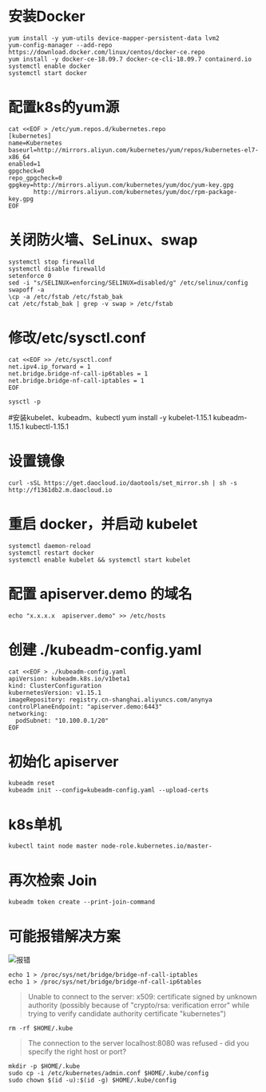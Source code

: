 # 安装Docker
```shell
yum install -y yum-utils device-mapper-persistent-data lvm2
yum-config-manager --add-repo https://download.docker.com/linux/centos/docker-ce.repo
yum install -y docker-ce-18.09.7 docker-ce-cli-18.09.7 containerd.io
systemctl enable docker
systemctl start docker
```

# 配置k8s的yum源
```shell
cat <<EOF > /etc/yum.repos.d/kubernetes.repo
[kubernetes]
name=Kubernetes
baseurl=http://mirrors.aliyun.com/kubernetes/yum/repos/kubernetes-el7-x86_64
enabled=1
gpgcheck=0
repo_gpgcheck=0
gpgkey=http://mirrors.aliyun.com/kubernetes/yum/doc/yum-key.gpg
       http://mirrors.aliyun.com/kubernetes/yum/doc/rpm-package-key.gpg
EOF
```

# 关闭防火墙、SeLinux、swap
```shell
systemctl stop firewalld
systemctl disable firewalld
setenforce 0
sed -i "s/SELINUX=enforcing/SELINUX=disabled/g" /etc/selinux/config
swapoff -a
\cp -a /etc/fstab /etc/fstab_bak
cat /etc/fstab_bak | grep -v swap > /etc/fstab
```

# 修改/etc/sysctl.conf
```shell
cat <<EOF >> /etc/sysctl.conf
net.ipv4.ip_forward = 1
net.bridge.bridge-nf-call-ip6tables = 1
net.bridge.bridge-nf-call-iptables = 1
EOF

sysctl -p
```

#安装kubelet、kubeadm、kubectl
yum install -y kubelet-1.15.1 kubeadm-1.15.1 kubectl-1.15.1

# 设置镜像
``` shell
curl -sSL https://get.daocloud.io/daotools/set_mirror.sh | sh -s http://f1361db2.m.daocloud.io
```

# 重启 docker，并启动 kubelet
```shell
systemctl daemon-reload
systemctl restart docker
systemctl enable kubelet && systemctl start kubelet
```

# 配置 apiserver.demo 的域名
```shell
echo "x.x.x.x  apiserver.demo" >> /etc/hosts
```

# 创建 ./kubeadm-config.yaml
```shell
cat <<EOF > ./kubeadm-config.yaml
apiVersion: kubeadm.k8s.io/v1beta1
kind: ClusterConfiguration
kubernetesVersion: v1.15.1
imageRepository: registry.cn-shanghai.aliyuncs.com/anynya
controlPlaneEndpoint: "apiserver.demo:6443"
networking:
  podSubnet: "10.100.0.1/20"
EOF
```

# 初始化 apiserver
```shell
kubeadm reset
kubeadm init --config=kubeadm-config.yaml --upload-certs
```

# k8s单机
```shell
kubectl taint node master node-role.kubernetes.io/master-
```

# 再次检索 Join
```shell
kubeadm token create --print-join-command
```

# 可能报错解决方案
![报错](https://img-blog.csdnimg.cn/20200117182730950.png?x-oss-process=image/watermark,type_ZmFuZ3poZW5naGVpdGk,shadow_10,text_aHR0cHM6Ly9ibG9nLmNzZG4ubmV0L2FwcGxlXzE5MDA=,size_16,color_FFFFFF,t_70)
```shell
echo 1 > /proc/sys/net/bridge/bridge-nf-call-iptables
echo 1 > /proc/sys/net/bridge/bridge-nf-call-ip6tables
```

> Unable to connect to the server: x509: certificate signed by unknown authority (possibly because of "crypto/rsa: verification error" while trying to verify candidate authority certificate "kubernetes")
>
```shell
rm -rf $HOME/.kube
```

> The connection to the server localhost:8080 was refused - did you specify the right host or port?
>
```shell
mkdir -p $HOME/.kube
sudo cp -i /etc/kubernetes/admin.conf $HOME/.kube/config
sudo chown $(id -u):$(id -g) $HOME/.kube/config
```
